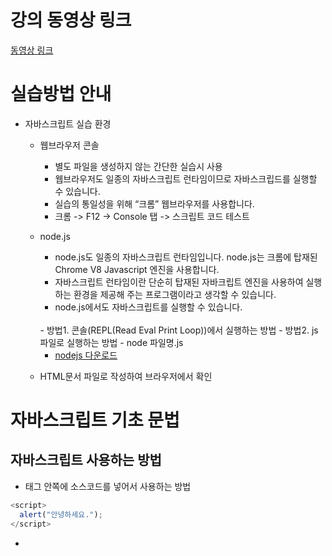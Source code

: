 # 강의 동영상 링크
[동영상 링크](https://drive.google.com/drive/folders/1PPBuHDhDH6w-w7zk9SlgfqSWEGOexWOq?usp=sharing)

# 실습방법 안내 
- 자바스크립트 실습 환경 
	- 웹브라우저 콘솔 
		- 별도 파일을 생성하지 않는 간단한 실습시 사용
		- 웹브라우저도 일종의 자바스크립트 런타임이므로 자바스크립드를 실행할 수 있습니다.     
		- 실습의 통일성을 위해 “크롬” 웹브라우저를 사용합니다.
		- 크롬 -> F12 -> Console 탭 -> 스크립트 코드 테스트
	- node.js
		- node.js도 일종의 자바스크립트 런타임입니다.  node.js는 크롬에 탑재된 Chrome V8 Javascript 엔진을 사용합니다. 
		- 자바스크립트 런타임이란 단순히 탑재된 자바크립트 엔진을 사용하여 실행하는 환경을 제공해 주는 프로그램이라고 생각할 수 있습니다.
		- node.js에서도 자바스크립트를 실행할 수 있습니다. 
		<br>
		- 방법1. 콘솔(REPL(Read Eval Print Loop))에서 실행하는 방법
		- 방법2. js 파일로 실행하는 방법
			- node 파일명.js 
			
		- [nodejs 다운로드](https://nodejs.org/ko/)
		
	- HTML문서 파일로 작성하여 브라우저에서 확인
			
# 자바스크립트 기초 문법 

## 자바스크립트 사용하는 방법
- <script></script> 태그 안쪽에 소스코드를 넣어서 사용하는 방법
```javascript
<script>
  alert("안녕하세요.");
</script>
```
- <script> 태그에 src 속성에 외부 javascript를 불러와서 사용하는 방법
```javascript
<script src="js/script.js"></script>
```
- HTML 요소의 이벤트 속성에 정의 하는 방법(**권장 하지 않음**)
```
<div onclick="alert('안녕하세요');">인사</div>
```
## 자바스크립트 주석 처리 
- 한줄 주석 : // 
- 여러줄 주석 : /* ~ */


## 변수 
- 정의
	- 변수는 값을 담기 위해 이름을 붙인 상자 
	- 컴퓨터의 메모리에 일정한 크기의 영역으로 생성됩니다.
- 변수선언 
	- 자바스크립트는 런타임시에 자료형이 결정되는 동적타입 변수입니다.
	- 따라서 변수에는 자료형을 명시하지 않고 **var, let, const** 선언자만 사용합니다.

- 선언자 종류
	- **var 선언자** : 일반적인 변수 선언자 입니다. 
	- **let 선언자** : 블록 유효 범위를 가지는 지역변수를 선언합니다.
	```javascript
	let x = "outer x";
	{
		let x = "inner x";
		let y = "inner y";
		console.log(x); // inner x
		console.log(y);  // inner y
	}
	console.log(x); // outer x
	console.log(y); // ReferenceError: y is not defined 
	```
	- **const 선언자** : 블록 유효 범위를 가지면서 한 번만 할당 할수 있는 변수(상수)를 선언합니다.
		- const로 선언한 상수는 let문으로 선언한 변수처럼 동작합니다. 단, 반드시 초기화해야 한다는 차이점이 있습니다.
		- const 문으로 선언한 변수에 다시 대입을 시도하면 타입 오류가 발생합니다.
		```javascript
		const c = 2;
		c = 5; // Uncaught TypeError 
		```
		- const 문으로 선언한 상수 값은 수정할 수 없지만, 상수 값이 객체이거나 배열일 경우에는 프로퍼티 또는 프로퍼티 값을 수정할 수 있습니다. 
- 선언 방법
	- 선언자 변수명; (선언만)  예) var sum;
	- 선언자 변수명 = 값; (선언후 초기화)  예) var sum = 10;
	- 쉼표를 사용하면 변수 여러개를 한문장으로 선언할 수 있습니다.
	```javascript
	예) var sum, a;
	```
	- 변수를 선언하기만 하면 변수 안에는 정의되지 않았음을 뜻하는 undefined라는 값이 들어갑니다.
	```javascript
	var x; 
	console.log(x); // -> undefined
	```
	- 대입연산자(=)를 사용하면 변수에 값을 대입할 수 있습니다.  
	```javascript
	var x = 5;
	var a = 1, b = 2, c = 3;
	```
- 변수 선언 생략 
	- var 문으로 선언하지 않은 변수 값을 읽으려고 시도하면 참조 오류가 발생
	```javascript
	console.log(x); // -> ReferenceError : x is not defined(오류 메시지)
	```
	- 그러나 var 문으로 선언하지 않은 변수에 값을 대입할 때는 오류가 발생하지 않음
	```javascript
	x = 2; 
	console.log(x); // 2
	```
	
	- 변수를 선언하지 않은 상태에서 값을 대입하면 자바스크립트 엔진이 그 변수를 자동으로 전역 변수로 선언하게 됨
	- 변수를 선언하지 않고 변수를 사용하는 행위는 오류의 원인이 될 수 있습니다.
	
- 변수 끌어올림과 변수 중복 선언
	- 프로그램은 작성한 순서에 따라 윗줄 부터 차례대로 실행됩니다. 하지만 변수 선언은 이 원칙을 따르지 않습니다. 
	```javascript
	console.log(x); // -> undefined
	var x; 
	```
	
	- 이 코드에서 1번줄은 아직 변수 x가 선언되지 않았기 때문에 오류가 발생할 것 같지만 실제로는 오류가 발생하지 않고 undefined가 출력됩니다.

	- 프로그램 중간에서 변수를 선언하더라도 변수가 프로그램 첫머리에 선언된 것 처럼 다른 문장 앞에 생성되기 때문입니다. 

	- 이를 변수 선언의 끌어올림(호이스팅 hoisting)이라고 합니다.

	- 단 선언과 동시에 대입하는 코드는 끌어올리지 않습니다.
	```javascript
	console.log(x); // -> undefined
	var x = 5; 
	console.log(x) // -> 5
	```
- 변수의 명명규칙
	- 사용할 수 있는 문자는 알파벳(a-z, A-Z), 숫자(0-9), 밑줄(_), 달러 기호($)
	- 첫 글자로는 숫자를 사용할 수 없다. 즉 첫 글자는 알파벳(a-z, A-Z), 밑줄(_), 달러기호($)중 하나
	- 예약어를 식별자로 사용할 수 없다
	- 사용가능 예)
	```
	key, sum1, _name, $width, sum_all, sumAll, newVale
	```

	- 사용불가 예)
	```
	1st - 첫 글자가 숫자이므로
	sum-all (하이픈은 사용할 수 없읍)
	new(예약어)
	```
   
	- 예약어 예시 : [https://developer.mozilla.org/ko/docs/Web/JavaScript/Reference/Lexical_grammar](https://developer.mozilla.org/ko/docs/Web/JavaScript/Reference/Lexical_grammar) (예약어 부분 참조)
	
- 변수에 저장할 수 있는 자료형
	- <b>문자형(String)</b> : var 변수 = "사용할 문자나 숫자"; 
	- <b>숫자형(Number)</b> : var 변수 = 숫자; 또는 Number(”문자와 숫자”);
	- <b>논리형(Boolean)</b>
		- var 변수 = true 또는 false; Boolean(데이터);
		- false - false, 0, null, '', undefined
	- <b>null</b> : 변수의 값이 비어 있다는 것을 표시할 경우 
	- <b>undefined</b> : 
		- 변수가 선언되었을때 값이 지정되지 않았을 경우
		- 변수를 선언하면 기본값은 undefined 입니다.

	- <b>자료형 체크</b> : typeof 변수 또는 데이터
	- <b>객체(Object)</b>
	- **원시값** : 객체 이외의 값(숫자, 문자, 논리값, null, undefined, ""(빈값)

## 연산자
- 산술연산자 
	- 더하기(+), 빼기(-), 곱하기(\*), 나누기(/), 나머지(%)
- 문자 결합 연산자
	- 여러개의 문자를 하나의 문자형 데이터로 결합할 때 사용
	- 더하기에 피연산자로 문자형 데이터가 한 개라도 포함되어 있으면 다른 피연산자의 데이터는 자동으로 문자형 데이터로 형 변환되고 문자 결합이 이루어져 하나의 문자형 데이터로 반환
	```javascript
	"Text1 " + "Text2" = "Text1 Text2";
	"100" + 200 = 100200;
	100 + "200" = 100200;
	```
- 대입연산자
	- 연산된 데이터를 변수에 저장할 때 사용
	```javascript
	A = B
	A = 1 + 2
	```
	
	- 복합대입연산자 : 산술연산자 + 대입연산자
	<table>
		<tbody>
			<tr>
				<td>A += B</td>
				<td>A = A + B</td>
			</tr>
			<tr>
				<td>A *= B</td>
				<td>A = A * B</td>
			<tr>
			<tr>
				<td>A /= B</td>
				<td>A = A / B</td>
			</tr>
			<tr>
				<td>A %= B</td>
				<td>A = A % B</td>
			</tr>
		</tbody>
	</table>
	
	- 문자형 데이터 결합
	```javascript
	  var str = "<table border='1'>";
	  str += "<tr>";
	  str += "<td>1</td><td>2</td><td>3</td>";
	  str += "</tr>";
	  str += "</table>";
			
	  document.body.innerHTML = str;
	```
- 증감연산자
	- 증가연산자(++) - 숫자형 데이터를 1씩 증가
	```
	변수++; 또는 ++변수;
	```
	- 감소연산자(--) - 숫자형 데이터를 1씩 감소
	```
    변수--; 또는 --변수; 
	```
	- var a = ++b;   b를 1 증가 시킨 후 a에 대입
	- var a = b++;   a에 대입 후 b를 1 증가 
	
- 비교연산자 
	- 두 데이터를 '크다', '작다', '같다'와 같이 비교할때 사용
	- 연산된 결과는 논리형데이터(true - 참, false - 거짓)
	
|종류|설명||
|----|------|----------|
|A > B|||
|A < B|||
|A >= B|||
|A <= B|||
|A == B|A와 B는 같다|데이터 일치 여부만 체크( 10 == "10" -> true)|
|A != B|A와 B는 다르다|데이터 불일치 여부만 체크( 10 != "10" ->  false)|
|A === B|A와 B는 같다|데이터 일치 + 데이터 종류 일치 여부 체크(10 === "10" --> false)|
|A !== B|A와 B는 다르다|데이터 불일치 + 데이터 종류 불일치 여부 체크(10 !== "10" --> true)|

- 논리연산자

|종류|설명|
|-----|--------|
|\|\||OR 연산자, 비교하는 대상 중 하나라도 true면 true가 됨|
|&&|AND 연산자, 비교하는 대상 모두 true일때 true, 그렇지 않다면 false|
|!|not 연산자, 피 연산자의 값을 반대로 바꿈, true -> false, false -> true|

- 연산자 우선순위
	- 아래에서 위로 우선순위가 높아짐
	- 1. () 
	- 2. 단항 연산자(--, ++, !)
	- 3. 산술 연산자(\*, /, %, +, -)
	- 4. 비교 연산자(>, >=, <, <=, ==, ===, !=, !==)
	- 5. 논리 연산자(&&, ||)
	- 6. 대입(복합 대입)연산자(=, +=, -=, \*=, /=, %=)
	```
	  예) ++A * B <= C
		 단항 연산자 ++A
		 * B 
	  C와 비교(<=)
	```
- 삼항 조건 연산자
	- 조건식? 조건식이 true일때 : 조건식이 false 일때
	- var a = (b > 2)?”2 보다 크다”:”2보다 작거나 같다”;  

## 제어문 
### 조건문 
- 조건식의 값이 참(true), 거짓(false)인지에 따라 제어
```javascript
   if (조건식) {
     // 처리할 내용
 } 
```
```javascript
	if (조건식) {
   
	} else { // 조건식이 false 일때 
		// 처리할 내용
	}
```
```javascript
	if (조건식1) {

	} else if (조건식2) { // 조건식1이 false일때 
	
	} else if (조건식3) { // 조건식1, 조건식2가 false 일때
 
	} else { // 조건식1, 조건식2, 조건식3이 false 일때 

	}
```   
- 조건식에서 false가 되는 기타 데이터<br>
   **0, null, ""(빈문자), null, undefined는 false로 인식**을 하고 **그 이외의 값은 true로 인식**
   
- 조건식을 여러개 사용할 경우 논리연산자 사용
	- **조건식1|| 조건식2** : 조건식1이 참이거나 조건식2가 참일때
  
	- **조건식1 && 조건식2** : 조건식1과 조건식2가 모두 참일때
    
- if문 안에 if 문을 중첩해서 사용할 수 있다.

## 선택문
- 여러개(case) 중에서 하나를 선택
```javascript
var 변수 = 초기값;
switch (변수) {
	case 값1 : 코드1;
		break;
	case 값2 : 코드2;
		break;
	case 값3 : 코드3;
		break;
	case 값4 : 코드4;
		break;
	default : 코드5;	
}
```     
- 변수에 할당된 값이 case의 각 값에 매칭되면 매칭된 코드가 실행 됩니다.
- 최종적으로 매칭되는 값이 없는 경우는 default 부분의 코드5가 실행됩니다.
- 각 case에서 break가 없다면 다음 case로 넘어값니다. 
```     
	case 값1: 코드1; 
	case 값2: 코드2;
		break     
```     
- 값1로 매칭이 되면 코드1, 코드2가 실행이 됩니다.

## 반복문

### while 문
```javascript
while (조건식) {
	// 조건식이 true일때 반복 실행되는 부분 
}
```
- while구분에서는 반복 구간을 탈출할 수 있는 조건을 반드시 구현해야 합니다.(없을 경우 무한 loop) 
- 탈출 키워드 (while, do~while, for)
	- **break** : 반복을 종료
	- **continue** : 현재 반복 실행을 종료 하고 다음 반복 실행으로 넘어감
	```javascript
	var num = 0;     
	while (num < 1000) { 
		if (num >= 100) break;  // 반복횟수가 100이상이면 멈춤     
		num++;
	}
	```
### do ~ while 문
do {  }로 정의된 반복 실행을 적어도 1번은 실행하고 while 조건식에 따라 반복
```javascript
var 변수 = 초기값; 
do {
	// 최소 한번 이상 실행되는 반복 처리
} while(조건식);
```
```javascript
var num = 10;
do {
	console.log(num); // 10
    num++;
} while (num < 10);
```
### for문
while, do~while과 마찬가지로 조건식을 만족하면 반복을 합니다. 다만 for문은 **초기값, 증감식, 조건식**을 통한 일정 구간 반복
```
for(초기값; 조건식; 증감식) {
   // 반복 처리
}
```
```
var total = 0;
for (var i = 0; i < 100; i++) {  total += i;}
```

### 중첩반복문
반복문도 조건문(if)와 마찬가지로 중첩해서 반복할 수 있습니다.
```
예)
for(초기값; 조건식; 증감식) {
	for (초기값; 조건식; 증감식) {
		// 반복 처리 코드 
	}
}
```
* * * 
# ECMAScript 6 부터 추가된 데이터 타입
## 심벌
심벌은 ECMAScript6 부터 추가된 원시 값입니다. 심벌은 자기 자신을 제외한 그 어떤 값과도 다른 유일무의한 값입니다.

### 심벌의 생성
심벌은 Symbol()을 사용해서 생성합니다.
```javascript
var sym1 = Symbol();
```
Symbol()은 호출할 때마다 새로운 값을 만듭니다. 이를 확인하기 위해 또 다른 심벌을 생성해 보겠습니다.
```javascript
var sym2 = Symbol();
```
다음처럼 sym1 값과 sym2 값이 다르다는 사실을 확인할 수 있습니다.
```javascript
console.log(sym1 == sym2); // false
```
또한 Symbol()에 인수를 전달하면 생성된 심벌의 설명을 덧붙일 수 있습니다.
```javascript
var HEART = Symbol("하트");
``` 
심벌의 설명은 toString() 메서드를 사용해서도 확인할 수 있습니다.
```javascript
console.log(HEART.toString()); // Symbol(하트)
```
예를 들어 오셀로 케임을 만들 때 칸의 상태를 값으로 표현하는 코드를 작성한다고 가정해 보면 다음과 같이 칸의 상태를 숫자와 같은 값으로 표현할 수 있습니다.
```javascript
var NONE = 0; 
var BLACK = -1;
var WHITE = 1;
```

이 코드에서 숫자 자체의 특별한 의미가 없습니다. 칸의 상태를 cell 변수에 저장한다고 가정했을 때, cell 값을 확인하려면 cell == WHITE라고 작성해야 프로그램이 읽기 쉬워질 것입니다. 게다다 cell == 1이라고 작성해도 아무런 문제없이 동작합니다. 그러나 이러한 행위는 프로그램을 읽기 어렵게 만들므로 바람직하지 않습니다. **심벌을 활용하면 앞의 코드를 다음처럼 고칠 수 있습니다.**
```javascript
var NON = Symbol("none");
var BLACK = Symbol("black");
var WHITE = Symbol("white");
```
**심벌은 유일무이한 값입니다.** 따라서 이렇게 수정하면 변수 cell 값을 확인할 때 NONE, BLACK, WHITE만 사용하도록 제한할 수 있습니다.

### 심벌과 문자열 연결하기
Symbol.for()를 활용하면 문자열과 연결된 심벌을 생성할 수 있습니다.
```javascript
var sym1 = Symbol.for("club");
```
그러면 전역 레지스트리에 심벌이 만들어집니다. 또한 전역 레지스트리에서 그 심벌을 위에 지정한 문자열로 불러올 수 있습니다.
```javascript
var sym2 = Symbol.for("club");
console.log(sym1 == sym2); // true
```
이 기능을 활용하면 코드의 어느 부분에서도 같은 심벌을 공유할 수 있습니다. 심벌과 연결된 문자열은 Symbol.keyFor()로 구현할 수 있습니다.
```javascript
var sym1 = Symbol.for("club");
var sym2 = Symbol("club");
console.log(Symbol.keyFor(sym1)); // club
console.log(Symbol.keyFor(sym2)); // undefined
```

## 템플릿 리터럴
- 템플릿 리터럴은 ECMAScript6 부터 추가된 문자열 표현 구문입니다. 
- 템플릿이란 이부만 변경해서 반복하거나 재사용할 수 있는 틀을 말합니다. 템플릿 리터럴을 사용하면 표현식의 값을 문자열에 추가하거나 여러 줄의 문자열을 표현할 수 있습니다. 

### 기본적인 사용법
템플릿 리터럴은 역따옴표(\`)로 묶은 문자열입니다. 간단한 템플릿 리터럴은 큰 따옴표 또는 작은 따옴표로 묶은 문자열과 모습이 같습니다.
```javascript
`I'm going to learn Javascript.`
```
문자열 리터럴에서 줄 바꿈 문자를 표현할 때는 이스케이프 시퀀스(\n)를 사용했지만, 템플릿 리터를을 사용하면 일반적인 줄 바꿈 문자를 사용할 수 있습니다.
```javascript
var t =`Main errs as long as 
he strives.`;
```
이 문자열을 문자열 리터럴로 표현하면 다음과 같은 모습이 됩니다.
```javascript
var t ="Main errs as long as\nhe strives.";
```
물론 템플릿 리터럴에서도 이스케이스 시퀀스를 사용할 수 있습니다.
```javascript
var t =`Main errs as long as\nhe strives.`;
```
이스케이프 시퀀스 문자를 그대로 출력하려면 템플릿 리터럴 앞에 String.raw를 붙입니다.
```javascript
var t =String.raw`Main errs as long as\nhe strives.`;
```
이 문자열을 문자열 리터럴로 표현하면 다음과 같은 모습이 됩니다.
```javascript
var t ="Main errs as long as\\nhe strives.";
```
> 템플릿 리터럴 앞에 붙은 String.raw는 태그 함수라고 부릅니다.

### 보간 표현식
- 템플릿 리터럴 안에는 플레이스 홀더를 넣을 수 있습니다. 플레이스 홀더는 ${...}로 표기합니다.
- 자바스크립트 엔진은 플레이스 홀더 안에 든 ... 부분을 표현식으로 간주하여 평가(evaluation)합니다. 이를 활용하여 문자열 안에 변수나 표현식의 결과값을 삽입할 수 있습니다.
```javascript
var a = 2, b = 3;
console.log(`${a} + ${b} = ${a+b}`);
var now = new Date();
console.log(`오늘은 ${now.getMonth() + 1}월 ${now.getDate()}일 입니다.`);
```
- 모든 코드에서 ${} 안에 든 표현식이 평가되어 문자열로 바뀌었다는 사실을 확인할 수 있습니다.
- ECMAScript5 까지는 문자열에 변수 값을 삽입할 때 더하기(+) 연산자로 문자열을 연결하는 방법을 사용했지만 보간 표현식을 활용하면 좀 더 알아보기 쉽게 작성할 수 있습니다.

>**플레스이 홀더**<br>플레이스 홀더는 실제 내용물을 나중에 삽입할 수 있도록 확보한 장소라는 뜻으로 쓰입니다. 프로그래밍 언어에서 플레이스 홀더는 사용자의 입력 값처럼 실행 시점에 외부에서 주어지는 값을 표현식에 반영하고자 할 때 그것이 들어갈 수 있도록 마련한 장소를 뜻합니다.